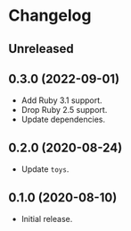 # Changelog

## Unreleased

## 0.3.0 (2022-09-01)

*   Add Ruby 3.1 support.
*   Drop Ruby 2.5 support.
*   Update dependencies.

## 0.2.0 (2020-08-24)

*   Update `toys`.

## 0.1.0 (2020-08-10)

*   Initial release.
